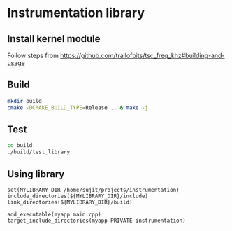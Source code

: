 # Instrumentation library 
## Install kernel module
Follow steps from https://github.com/trailofbits/tsc_freq_khz#building-and-usage
## Build
```bash
mkdir build
cmake -DCMAKE_BUILD_TYPE=Release .. & make -j
```

## Test
```bash
cd build
./build/test_library
```
## Using library
```
set(MYLIBRARY_DIR /home/sujit/projects/instrumentation)
include_directories(${MYLIBRARY_DIR}/include)
link_directories(${MYLIBRARY_DIR}/build)

add_executable(myapp main.cpp)
target_include_directories(myapp PRIVATE instrumentation)
```
